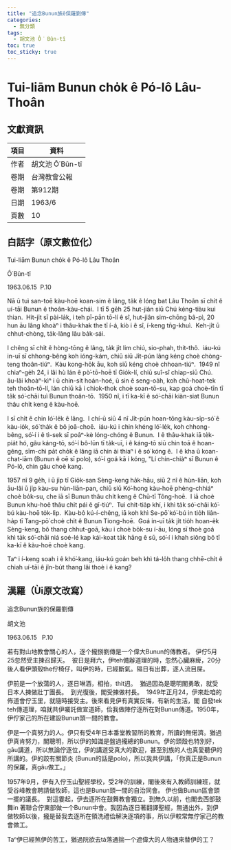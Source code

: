 ```yaml
---
title: "追念Bunun族ê保羅劉傳"
categories:
  - 無分類
tags:
  - 胡文池 Ô͘ Bûn-tî
toc: true
toc_sticky: true
---
```


# Tui-liām Bunun cho̍k ê Pó-lô Lâu-Thoân

## 文獻資訊

| 項目 | 資料 |
|---|---|
| 作者 | 胡文池 Ô͘ Bûn-tî |
| 卷期 | 台灣教會公報 |
| 卷期 | 第912期 |
| 日期 | 1963/6 |
| 頁數 | 10 |

## 白話字（原文數位化）

Tui-liām Bunun cho̍k ê Pó-lô Lâu Thoân

Ô͘ Bûn-tî

1963.06.15  P.10

Nā ū tuì san-toē kàu-hoē koan-sim ê lâng, ta̍k ê lóng bat Lâu Thoân sī chi̍t ê uí-tāi Bunun ê thoân-kàu-chái.  I tī 5 ge̍h 25 hut-jiân siū Chú kéng-tiàu kui thian.  Hit-ji̍t sī pài-la̍k, i teh pī-pān tō-lí ê sî, hut-jiân sim-chōng bâ-pì, 20 hun āu lâng khoàⁿ i thâu-khak the tī í-á, kiò i ê sî, í-keng tn̄g-khuì.  Keh-ji̍t ū chhut-chòng, ta̍k-lâng lâu ba̍k-sái.

I chêng sī chi̍t ê hòng-tōng ê lâng, ta̍k ji̍t lim chiú, sio-phah, thit-thô.  iáu-kú in-uī sī chhong-bêng koh ióng-kám, chiū siū Ji̍t-pún lâng kéng choè chòng-teng thoân-tiúⁿ.  Kàu kong-ho̍k āu, koh siū kéng choè chhoan-tiúⁿ.  1949 nî chiaⁿ-ge̍h 24, i lâi hù lán ê pò͘-tō-hoē tī Gio̍k-lí, chiū suî-sî chiap-siū Chú.  āu-lâi khoàⁿ-kìⁿ i ū chin-si̍t hoán-hoé, ū sin ê seng-oa̍h, koh chū-hoat-tek teh thoân-tō-lí, lán chiū kā i chiok-thok choè soan-tō-su, kap goá choè-tīn tī ta̍k só͘-chāi tuì Bunun thoân-tō.  1950 nî, i tī ka-kī ê só͘-chāi kiàn-siat Bunun thâu chi̍t keng ê kàu-hoē.

I sī chi̍t ê chin ló͘-le̍k ê lâng.  I chí-ū siū 4 nî Ji̍t-pún hoan-tông kàu-si̍p-só͘ ê kàu-io̍k, só͘ tha̍k ê bô joā-choē.  iáu-kú i chin khéng ló͘-le̍k, koh chhong-bêng, só͘-í i ê tì-sek sī poâⁿ-kè lóng-chóng ê Bunun.  I ê thâu-khak iā te̍k-pia̍t hó, gâu káng-tō, só͘-í bô-lūn tī ta̍k-uī, i ê káng-tō siū chin toā ê hoan-gêng, sīm-chì pa̍t cho̍k ê lâng iā chin ài thiaⁿ i ê só͘ kóng ê.  I ê kha ū koan-chat-iām (Bunun ê oē sī polo), só͘-í goá kā i kóng, "Lí chin-chiàⁿ sī Bunun ê Pó-lô, chin gâu choè kang.

1957 nî 9 ge̍h, i ū ji̍p tī Gio̍k-san Sèng-keng ha̍k-hāu, siū 2 nî ê hùn-liān, koh āu-lâi ū ji̍p kàu-su hùn-liān-pan, chiū siū Kó͘-hong kàu-hoē phèng-chhiáⁿ choè bo̍k-su, che iā sī Bunun thâu chi̍t keng ê Chū-tī Tông-hoē.  I iā choè Bunun khu-hoē thâu chi̍t pái ê gī-tiúⁿ.  Tuì chit-tia̍p khí, i khì ta̍k só͘-chāi kó͘-bú kàu-hoē to̍k-li̍p.  Kàu-bô kú-í-chêng, iā koh khì Se-pō͘ kó͘-bú in tio̍h liân-ha̍p tī Tang-pō͘ choè chi̍t ê Bunun Tiong-hoē.  Goá in-uī ta̍k ji̍t tio̍h hoan-e̍k Sèng-keng, bô thang chhut-goā, kàu i choè bo̍k-su í-āu, lóng sī thoè goá khì ta̍k só͘-chāi niá soé-lé kap kái-koat ta̍k hāng ê sū, só͘-í i khah siông bô tī ka-kī ê kàu-hoē choè kang.

Taⁿ i í-keng soah i ê khó͘-kang, iáu-kú goán beh khì tá-lo̍h thang chhē-chi̍t ê chiah uí-tāi ê jîn-bu̍t thang lâi thoè i ê kang?

## 漢羅（Ùi原文改寫）

追念Bunun族的保羅劉傳

胡文池

1963.06.15   P.10

若有對山地教會關心的人，逐个攏捌劉傳是一个偉大Bunun的傳教者。 伊佇5月25忽然受主揀召歸天。  彼日是拜六，伊teh備辦道理的時，忽然心臟麻痺，20分後人看伊頭殼the佇椅仔，叫伊的時，已經斷氣。隔日有出葬，逐人流目屎。

伊前是一个放蕩的人，逐日啉酒，相拍，thit迌。  猶過因為是聰明閣勇敢，就受日本人揀做壯丁團長。  到光復後，閣受揀做村長。  1949年正月24，伊來赴咱的佈道會佇玉里，就隨時接受主。後來看見伊有真實反悔，有新的生活，閣 自發tek teh傳道理，咱就共伊囑託做宣道師，佮我做陣佇逐所在對Bunun傳道。1950年，伊佇家己的所在建設Bunun頭一間的教會。

伊是一个真努力的人。伊只有受4年日本番堂教習所的教育，所讀的無偌濟。猶過伊真肯努力，閣聰明，所以伊的知識是盤過攏總的Bunun。伊的頭殼也特別好，gâu講道，所以無論佇逐位，伊的講道受真大的歡迎，甚至別族的人也真愛聽伊的所講的。伊的跤有關節炎 (Bunun的話是polo)，所以我共伊講，「你真正是Bunun的保羅，真gâu做工。」

1957年9月，伊有入佇玉山聖經學校，受2年的訓練，閣後來有入教師訓練班，就受谷峰教會聘請做牧師，這也是Bunun頭一間的自治同會。 伊也做Bunun區會頭一擺的議長。  對這霎起，伊去逐所在鼓舞教會獨立。到無久以前，也閣去西部鼓舞in 著聯合佇東部做一个Bunun中會。我因為逐日著翻譯聖經，無通出外，到伊做牧師以後，攏是替我去逐所在領洗禮佮解決逐項的事，所以伊較常無佇家己的教會做工。

Taⁿ伊已經煞伊的苦工，猶過阮欲去tá落通揣一个遮偉大的人物通來替伊的工？
